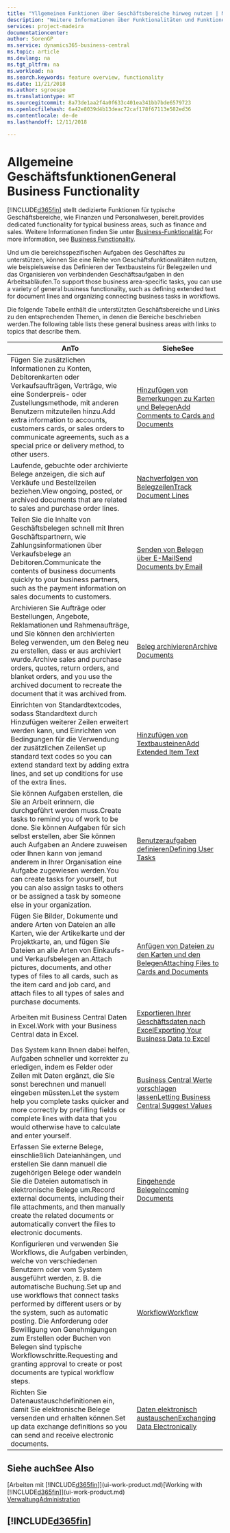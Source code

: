 ```yaml
---
title: "Yllgemeinen Funktionen über Geschäftsbereiche hinweg nutzen | Microsoft Docs"
description: "Weitere Informationen über Funktionalitäten und Funktionen, die über Geschäftsbereiche hinweg in Business Central verwendet werden."
services: project-madeira
documentationcenter: 
author: SorenGP
ms.service: dynamics365-business-central
ms.topic: article
ms.devlang: na
ms.tgt_pltfrm: na
ms.workload: na
ms.search.keywords: feature overview, functionality
ms.date: 11/21/2018
ms.author: sgroespe
ms.translationtype: HT
ms.sourcegitcommit: 8a73de1aa2f4a0f633c401ea341bb7bde6579723
ms.openlocfilehash: 6a42e8039d4b13deac72caf178f67113e582ed36
ms.contentlocale: de-de
ms.lasthandoff: 12/11/2018

---
```

# <a name="general-business-functionality"></a><span data-ttu-id="4200b-103">Allgemeine Geschäftsfunktionen</span><span class="sxs-lookup"><span data-stu-id="4200b-103">General Business Functionality</span></span>
[!INCLUDE[d365fin](includes/d365fin_md.md)] <span data-ttu-id="4200b-104">stellt dedizierte Funktionen für typische Geschäftsbereiche, wie Finanzen und Personalwesen, bereit.</span><span class="sxs-lookup"><span data-stu-id="4200b-104">provides dedicated functionality for typical business areas, such as finance and sales.</span></span> <span data-ttu-id="4200b-105">Weitere Informationen finden Sie unter [Business-Funktionalität](across-business-functionality.md).</span><span class="sxs-lookup"><span data-stu-id="4200b-105">For more information, see [Business Functionality](across-business-functionality.md).</span></span>

<span data-ttu-id="4200b-106">Und um die bereichsspezifischen Aufgaben des Geschäftes zu unterstützen, können Sie eine Reihe von Geschäftsfunktionalitäten nutzen, wie beispielsweise das Definieren der Textbausteins für Belegzeilen und das Organisieren von verbindenden Geschäftsaufgaben in den Arbeitsabläufen.</span><span class="sxs-lookup"><span data-stu-id="4200b-106">To support those business area-specific tasks, you can use a variety of general business functionality, such as defining extended text for document lines and organizing connecting business tasks in workflows.</span></span>

<span data-ttu-id="4200b-107">Die folgende Tabelle enthält die unterstützten Geschäftsbereiche und Links zu den entsprechenden Themen, in denen die Bereiche beschrieben werden.</span><span class="sxs-lookup"><span data-stu-id="4200b-107">The following table lists these general business areas with links to topics that describe them.</span></span>

| <span data-ttu-id="4200b-108">An</span><span class="sxs-lookup"><span data-stu-id="4200b-108">To</span></span> | <span data-ttu-id="4200b-109">Siehe</span><span class="sxs-lookup"><span data-stu-id="4200b-109">See</span></span> |
| --- | --- |
|<span data-ttu-id="4200b-110">Fügen Sie zusätzlichen Informationen zu Konten, Debitorenkarten oder Verkaufsaufträgen, Verträge, wie eine Sonderpreis- oder Zustellungsmethode, mit anderen Benutzern mitzuteilen hinzu.</span><span class="sxs-lookup"><span data-stu-id="4200b-110">Add extra information to accounts, customers cards, or sales orders to communicate agreements, such as a special price or delivery method, to other users.</span></span>|[<span data-ttu-id="4200b-111">Hinzufügen von Bemerkungen zu Karten und Belegen</span><span class="sxs-lookup"><span data-stu-id="4200b-111">Add Comments to Cards and Documents</span></span>](across-how-use-comments.md)|
|<span data-ttu-id="4200b-112">Laufende, gebuchte oder archivierte Belege anzeigen, die sich auf Verkäufe und Bestellzeilen beziehen.</span><span class="sxs-lookup"><span data-stu-id="4200b-112">View ongoing, posted, or archived documents that are related to sales and purchase order lines.</span></span>|[<span data-ttu-id="4200b-113">Nachverfolgen von Belegzeilen</span><span class="sxs-lookup"><span data-stu-id="4200b-113">Track Document Lines</span></span>](across-how-to-track-document-lines.md)|
| <span data-ttu-id="4200b-114">Teilen Sie die Inhalte von Geschäftsbelegen schnell mit Ihren Geschäftspartnern, wie Zahlungsinformationen über Verkaufsbelege an Debitoren.</span><span class="sxs-lookup"><span data-stu-id="4200b-114">Communicate the contents of business documents quickly to your business partners, such as the payment information on sales documents to customers.</span></span> |[<span data-ttu-id="4200b-115">Senden von Belegen über E-Mail</span><span class="sxs-lookup"><span data-stu-id="4200b-115">Send Documents by Email</span></span>](ui-how-send-documents-email.md) |
|<span data-ttu-id="4200b-116">Archivieren Sie Aufträge oder Bestellungen, Angebote, Reklamationen und Rahmenaufträge, und Sie können den archivierten Beleg verwenden, um den Beleg neu zu erstellen, dass er aus archiviert wurde.</span><span class="sxs-lookup"><span data-stu-id="4200b-116">Archive sales and purchase orders, quotes, return orders, and blanket orders, and you use the archived document to recreate the document that it was archived from.</span></span>|[<span data-ttu-id="4200b-117">Beleg archivieren</span><span class="sxs-lookup"><span data-stu-id="4200b-117">Archive Documents</span></span>](across-how-to-archive-documents.md)|
| <span data-ttu-id="4200b-118">Einrichten von Standardtextcodes, sodass Standardtext durch Hinzufügen weiterer Zeilen erweitert werden kann, und Einrichten von Bedingungen für die Verwendung der zusätzlichen Zeilen</span><span class="sxs-lookup"><span data-stu-id="4200b-118">Set up standard text codes so you can extend standard text by adding extra lines, and set up conditions for use of the extra lines.</span></span> |[<span data-ttu-id="4200b-119">Hinzufügen von Textbausteinen</span><span class="sxs-lookup"><span data-stu-id="4200b-119">Add Extended Item Text</span></span>](ui-how-define-ext-text.md) |
|<span data-ttu-id="4200b-120">Sie können Aufgaben erstellen, die Sie an Arbeit erinnern, die durchgeführt werden muss.</span><span class="sxs-lookup"><span data-stu-id="4200b-120">Create tasks to remind you of work to be done.</span></span> <span data-ttu-id="4200b-121">Sie können Aufgaben für sich selbst erstellen, aber Sie können auch Aufgaben an Andere zuweisen oder Ihnen kann von jemand anderem in Ihrer Organisation eine Aufgabe zugewiesen werden.</span><span class="sxs-lookup"><span data-stu-id="4200b-121">You can create tasks for yourself, but you can also assign tasks to others or be assigned a task by someone else in your organization.</span></span>|[<span data-ttu-id="4200b-122">Benutzeraufgaben definieren</span><span class="sxs-lookup"><span data-stu-id="4200b-122">Defining User Tasks</span></span>](across-user-tasks.md)|
|<span data-ttu-id="4200b-123">Fügen Sie Bilder, Dokumente und andere Arten von Dateien an alle Karten, wie der Artikelkarte und der Projektkarte, an, und fügen Sie Dateien an alle Arten von Einkaufs- und Verkaufsbelegen an.</span><span class="sxs-lookup"><span data-stu-id="4200b-123">Attach pictures, documents, and other types of files to all cards, such as the item card and job card, and attach files to all types of sales and purchase documents.</span></span>|[<span data-ttu-id="4200b-124">Anfügen von Dateien zu den Karten und den Belegen</span><span class="sxs-lookup"><span data-stu-id="4200b-124">Attaching Files to Cards and Documents</span></span>](across-attach-document-master-data.md)|
|<span data-ttu-id="4200b-125">Arbeiten mit Business Central Daten in Excel.</span><span class="sxs-lookup"><span data-stu-id="4200b-125">Work with your Business Central data in Excel.</span></span>|[<span data-ttu-id="4200b-126">Exportieren Ihrer Geschäftsdaten nach Excel</span><span class="sxs-lookup"><span data-stu-id="4200b-126">Exporting Your Business Data to Excel</span></span>](about-export-data.md)| 
|<span data-ttu-id="4200b-127">Das System kann Ihnen dabei helfen, Aufgaben schneller und korrekter zu erledigen, indem es Felder oder Zeilen mit Daten ergänzt, die Sie sonst berechnen und manuell eingeben müssten.</span><span class="sxs-lookup"><span data-stu-id="4200b-127">Let the system help you complete tasks quicker and more correctly by prefilling fields or complete lines with data that you would otherwise have to calculate and enter yourself.</span></span>|[<span data-ttu-id="4200b-128">Business Central Werte vorschlagen lassen</span><span class="sxs-lookup"><span data-stu-id="4200b-128">Letting Business Central Suggest Values</span></span>](ui-let-system-suggest-values.md)|
|<span data-ttu-id="4200b-129">Erfassen Sie externe Belege, einschließlich Dateianhängen, und erstellen Sie dann manuell die zugehörigen Belege oder wandeln Sie die Dateien automatisch in elektronische Belege um.</span><span class="sxs-lookup"><span data-stu-id="4200b-129">Record external documents, including their file attachments, and then manually create the related documents or automatically convert the files to electronic documents.</span></span>|[<span data-ttu-id="4200b-130">Eingehende Belege</span><span class="sxs-lookup"><span data-stu-id="4200b-130">Incoming Documents</span></span>](across-income-documents.md)|
|<span data-ttu-id="4200b-131">Konfigurieren und verwenden Sie Workflows, die Aufgaben verbinden, welche von verschiedenen Benutzern oder vom System ausgeführt werden, z. B. die automatische Buchung.</span><span class="sxs-lookup"><span data-stu-id="4200b-131">Set up and use workflows that connect tasks performed by different users or by the system, such as automatic posting.</span></span> <span data-ttu-id="4200b-132">Die Anforderung oder Bewilligung von Genehmigungen zum Erstellen oder Buchen von Belegen sind typische Workflowschritte.</span><span class="sxs-lookup"><span data-stu-id="4200b-132">Requesting and granting approval to create or post documents are typical workflow steps.</span></span>|[<span data-ttu-id="4200b-133">Workflow</span><span class="sxs-lookup"><span data-stu-id="4200b-133">Workflow</span></span>](across-workflow.md)|
| <span data-ttu-id="4200b-134">Richten Sie Datenaustauschdefinitionen ein, damit Sie elektronische Belege versenden und erhalten können.</span><span class="sxs-lookup"><span data-stu-id="4200b-134">Set up data exchange definitions so you can send and receive electronic documents.</span></span> |[<span data-ttu-id="4200b-135">Daten elektronisch austauschen</span><span class="sxs-lookup"><span data-stu-id="4200b-135">Exchanging Data Electronically</span></span>](across-data-exchange.md) |

## <a name="see-also"></a><span data-ttu-id="4200b-136">Siehe auch</span><span class="sxs-lookup"><span data-stu-id="4200b-136">See Also</span></span>
<span data-ttu-id="4200b-137">[Arbeiten mit [!INCLUDE[d365fin](includes/d365fin_md.md)]](ui-work-product.md)</span><span class="sxs-lookup"><span data-stu-id="4200b-137">[Working with [!INCLUDE[d365fin](includes/d365fin_md.md)]](ui-work-product.md)</span></span>  
[<span data-ttu-id="4200b-138">Verwaltung</span><span class="sxs-lookup"><span data-stu-id="4200b-138">Administration</span></span>](admin-setup-and-administration.md)

## [!INCLUDE[d365fin](includes/free_trial_md.md)]  

